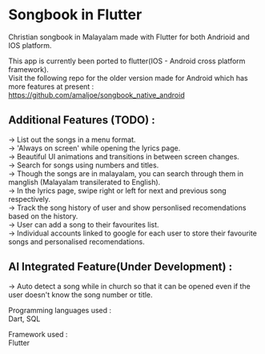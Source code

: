 # Songbook in Flutter  

Christian songbook in Malayalam made with Flutter for both Andrioid and IOS platform.  

This app is currently been ported to flutter(IOS - Android cross platform framework).  
Visit the following repo for the older version made for Android which has more features at present :  
https://github.com/amaljoe/songbook_native_android  

## Additional Features (TODO) :  
-> List out the songs in a menu format.  
-> 'Always on screen' while opening the lyrics page.  
-> Beautiful UI animations and transitions in between screen changes.  
-> Search for songs using numbers and titles.  
-> Though the songs are in malayalam, you can search through them in manglish (Malayalam transilerated to English).  
-> In the lyrics page, swipe right or left for next and previous song respectively.  
-> Track the song history of user and show personlised recomendations based on the history.  
-> User can add a song to their favourites list.  
-> Individual accounts linked to google for each user to store their favourite songs and personalised recomendations.  

## AI Integrated Feature(Under Development) :  
-> Auto detect a song while in church so that it can be opened even if the user doesn't know the song number or title.  

Programming languages used :  
Dart, SQL  

Framework used :  
Flutter
